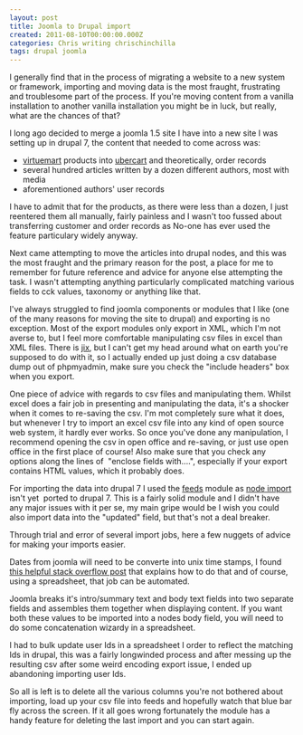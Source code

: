 ```yaml
---
layout: post
title: Joomla to Drupal import
created: 2011-08-10T00:00:00.000Z
categories: Chris writing chrischinchilla
tags: drupal joomla
---
```


I generally find that in the process of migrating a website to a new system or framework, importing and moving data is the most fraught, frustrating and troublesome part of the process. If you're moving content from a vanilla installation to another vanilla installation you might be in luck, but really, what are the chances of that?

I long ago decided to merge a joomla 1.5 site I have into a new site I was setting up in drupal 7, the content that needed to come across was:<ul><li><a href="http://www.virtuemart.net/" target="_blank">virtuemart</a> products into <a href="http://www.ubercart.org/" target="_blank">ubercart</a> and theoretically, order records</li><li>several hundred articles written by a dozen different authors, most with media</li><li>aforementioned authors' user records</li></ul>

I have to admit that for the products, as there were less than a dozen, I just reentered them all manually, fairly painless and I wasn't too fussed about transferring customer and order records as No-one has ever used the feature particulary widely anyway.

Next came attempting to move the articles into drupal nodes, and this was the most fraught and the primary reason for the post, a place for me to remember for future reference and advice for anyone else attempting the task. I wasn't attempting anything particularly complicated matching various fields to cck values, taxonomy or anything like that.

I've always struggled to find joomla components or modules that I like (one of the many reasons for moving the site to drupal) and exporting is no exception. Most of the export modules only export in XML, which I'm not averse to, but I feel more comfortable manipulating csv files in excel than XML files. There is <a href="http://www.jix.com.au" target="_blank">jix</a>, but I can't get my head around what on earth you're supposed to do with it, so I actually ended up just doing a csv database dump out of phpmyadmin, make sure you check the "include headers" box when you export.

One piece of advice with regards to csv files and manipulating them. Whilst excel does a fair job in presenting and manipulating the data, it's a shocker when it comes to re-saving the csv. I'm mot completely sure what it does, but whenever I try to import an excel csv file into any kind of open source web system, it hardly ever works. So once you've done any manipulation, I recommend opening the csv in open office and re-saving, or just use open office in the first place of course! Also make sure that you check any options along the lines of  "enclose fields with....", especially if your export contains HTML values, which it probably does.

For importing the data into drupal 7 I used the <a href="http://drupal.org/project/feeds" target="_blank">feeds</a> module as <a href="http://drupal.org/project/node_import" target="_blank">node import</a> isn't yet  ported to drupal 7. This is a fairly solid module and I didn't have any major issues with it per se, my main gripe would be I wish you could also import data into the "updated" field, but that's not a deal breaker.

Through trial and error of several import jobs, here a few nuggets of advice for making your imports easier.

Dates from joomla will need to be converte into unix time stamps, I found <a href="http://stackoverflow.com/questions/1703505/excel-date-to-unix-timestamp" target="_blank">this helpful stack overflow post</a> that explains how to do that and of course, using a spreadsheet, that job can be automated.

Joomla breaks it's intro/summary text and body text fields into two separate fields and assembles them together when displaying content. If you want both these values to be imported into a nodes body field, you will need to do some concatenation wizardy in a spreadsheet.

I had to bulk update user Ids in a spreadsheet I order to reflect the matching Ids in drupal, this was a fairly longwinded process and after messing up the resulting csv after some weird encoding export issue, I ended up abandoning importing user Ids.

So all is left is to delete all the various columns you're not bothered about importing, load up your csv file into feeds and hopefully watch that blue bar fly across the screen. If it all goes wrong fortunately the module has a handy feature for deleting the last import and you can start again.
